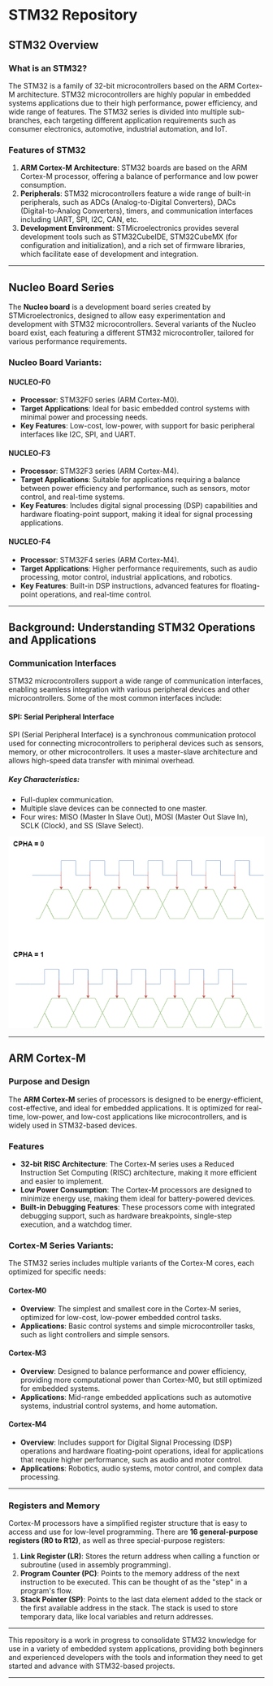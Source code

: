 
# STM32 Repository

## STM32 Overview

### What is an STM32?
The STM32 is a family of 32-bit microcontrollers based on the ARM Cortex-M architecture. STM32 microcontrollers are highly popular in embedded systems applications due to their high performance, power efficiency, and wide range of features. The STM32 series is divided into multiple sub-branches, each targeting different application requirements such as consumer electronics, automotive, industrial automation, and IoT.

### Features of STM32
1. **ARM Cortex-M Architecture**: STM32 boards are based on the ARM Cortex-M processor, offering a balance of performance and low power consumption.
2. **Peripherals**: STM32 microcontrollers feature a wide range of built-in peripherals, such as ADCs (Analog-to-Digital Converters), DACs (Digital-to-Analog Converters), timers, and communication interfaces including UART, SPI, I2C, CAN, etc.
3. **Development Environment**: STMicroelectronics provides several development tools such as STM32CubeIDE, STM32CubeMX (for configuration and initialization), and a rich set of firmware libraries, which facilitate ease of development and integration.

---

## Nucleo Board Series

The **Nucleo board** is a development board series created by STMicroelectronics, designed to allow easy experimentation and development with STM32 microcontrollers. Several variants of the Nucleo board exist, each featuring a different STM32 microcontroller, tailored for various performance requirements.

### Nucleo Board Variants:

#### NUCLEO-F0
- **Processor**: STM32F0 series (ARM Cortex-M0).
- **Target Applications**: Ideal for basic embedded control systems with minimal power and processing needs.
- **Key Features**: Low-cost, low-power, with support for basic peripheral interfaces like I2C, SPI, and UART.

#### NUCLEO-F3
- **Processor**: STM32F3 series (ARM Cortex-M4).
- **Target Applications**: Suitable for applications requiring a balance between power efficiency and performance, such as sensors, motor control, and real-time systems.
- **Key Features**: Includes digital signal processing (DSP) capabilities and hardware floating-point support, making it ideal for signal processing applications.

#### NUCLEO-F4
- **Processor**: STM32F4 series (ARM Cortex-M4).
- **Target Applications**: Higher performance requirements, such as audio processing, motor control, industrial applications, and robotics.
- **Key Features**: Built-in DSP instructions, advanced features for floating-point operations, and real-time control.

---

## Background: Understanding STM32 Operations and Applications

### Communication Interfaces

STM32 microcontrollers support a wide range of communication interfaces, enabling seamless integration with various peripheral devices and other microcontrollers. Some of the most common interfaces include:

#### SPI: Serial Peripheral Interface
SPI (Serial Peripheral Interface) is a synchronous communication protocol used for connecting microcontrollers to peripheral devices such as sensors, memory, or other microcontrollers. It uses a master-slave architecture and allows high-speed data transfer with minimal overhead.

##### Key Characteristics:
- Full-duplex communication.
- Multiple slave devices can be connected to one master.
- Four wires: MISO (Master In Slave Out), MOSI (Master Out Slave In), SCLK (Clock), and SS (Slave Select).

![SPI Interface Diagram](./Images/SPI_INTERFACE_LEADING_EDGE.drawio.png)

---

## ARM Cortex-M

### Purpose and Design
The **ARM Cortex-M** series of processors is designed to be energy-efficient, cost-effective, and ideal for embedded applications. It is optimized for real-time, low-power, and low-cost applications like microcontrollers, and is widely used in STM32-based devices.

### Features
- **32-bit RISC Architecture**: The Cortex-M series uses a Reduced Instruction Set Computing (RISC) architecture, making it more efficient and easier to implement.
- **Low Power Consumption**: The Cortex-M processors are designed to minimize energy use, making them ideal for battery-powered devices.
- **Built-in Debugging Features**: These processors come with integrated debugging support, such as hardware breakpoints, single-step execution, and a watchdog timer.

### Cortex-M Series Variants:
The STM32 series includes multiple variants of the Cortex-M cores, each optimized for specific needs:

#### Cortex-M0
- **Overview**: The simplest and smallest core in the Cortex-M series, optimized for low-cost, low-power embedded control tasks.
- **Applications**: Basic control systems and simple microcontroller tasks, such as light controllers and simple sensors.

#### Cortex-M3
- **Overview**: Designed to balance performance and power efficiency, providing more computational power than Cortex-M0, but still optimized for embedded systems.
- **Applications**: Mid-range embedded applications such as automotive systems, industrial control systems, and home automation.

#### Cortex-M4
- **Overview**: Includes support for Digital Signal Processing (DSP) operations and hardware floating-point operations, ideal for applications that require higher performance, such as audio and motor control.
- **Applications**: Robotics, audio systems, motor control, and complex data processing.

---

### Registers and Memory

Cortex-M processors have a simplified register structure that is easy to access and use for low-level programming. There are **16 general-purpose registers (R0 to R12)**, as well as three special-purpose registers:

1. **Link Register (LR)**: Stores the return address when calling a function or subroutine (used in assembly programming).
2. **Program Counter (PC)**: Points to the memory address of the next instruction to be executed. This can be thought of as the "step" in a program's flow.
3. **Stack Pointer (SP)**: Points to the last data element added to the stack or the first available address in the stack. The stack is used to store temporary data, like local variables and return addresses.

---

This repository is a work in progress to consolidate STM32 knowledge for use in a variety of embedded system applications, providing both beginners and experienced developers with the tools and information they need to get started and advance with STM32-based projects.

---